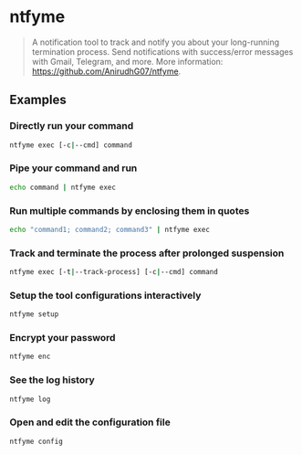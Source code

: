 # ntfyme

> A notification tool to track and notify you about your long-running termination process. Send notifications with success/error messages with Gmail, Telegram, and more. More information: <https://github.com/AnirudhG07/ntfyme>.

## Examples

### Directly run your command

```bash
ntfyme exec [-c|--cmd] command
```

### Pipe your command and run

```bash
echo command | ntfyme exec
```

### Run multiple commands by enclosing them in quotes

```bash
echo "command1; command2; command3" | ntfyme exec
```

### Track and terminate the process after prolonged suspension

```bash
ntfyme exec [-t|--track-process] [-c|--cmd] command
```

### Setup the tool configurations interactively

```bash
ntfyme setup
```

### Encrypt your password

```bash
ntfyme enc
```

### See the log history

```bash
ntfyme log
```

### Open and edit the configuration file

```bash
ntfyme config
```
